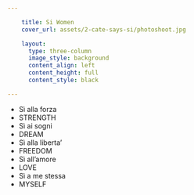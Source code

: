```yaml
---

    title: Si Women
    cover_url: assets/2-cate-says-si/photoshoot.jpg

    layout:
      type: three-column
      image_style: background
      content_align: left
      content_height: full
      content_style: black

---
```


<ul class="list">
  <li>Sì alla forza</li>
  <li>STRENGTH</li>
  <li>Sì ai sogni</li>
  <li>DREAM</li>
  <li>Sì alla liberta’</li>
  <li>FREEDOM</li>
  <li>Sì all’amore</li>
  <li>LOVE</li>
  <li>Sì a me stessa</li>
  <li>MYSELF</li>
</ul>
